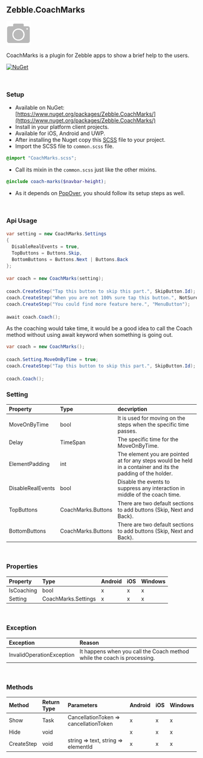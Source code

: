 [logo]: https://raw.githubusercontent.com/Geeksltd/Zebble.CoachMarks/master/Zebble.CoachMarks/Shared/Icon.png "Zebble.CoachMarks"


## Zebble.CoachMarks

![logo]

CoachMarks is a plugin for Zebble apps to show a brief help to the users.


[![NuGet](https://img.shields.io/nuget/v/Zebble.CoachMarks.svg?label=NuGet)](https://www.nuget.org/packages/Zebble.CoachMarks/)

<br>


### Setup
* Available on NuGet: [https://www.nuget.org/packages/Zebble.CoachMarks/](https://www.nuget.org/packages/Zebble.CoachMarks/)
* Install in your platform client projects.
* Available for iOS, Android and UWP.
* After installing the Nuget copy this [SCSS](https://raw.githubusercontent.com/Geeksltd/Zebble.CoachMarks/master/Shared/CoachMarks.scss/) file to your project.
* Import the SCSS file to `common.scss` file.
```scss
@import "CoachMarks.scss";
```
* Call its mixin in the `common.scss` just like the other mixins.
```scss
@include coach-marks($navbar-height);
```
* As it depends on [PopOver](https://github.com/Geeksltd/Zebble.PopOver), you should follow its setup steps as well.

<br>


### Api Usage


```csharp
var setting = new CoachMarks.Settings
{
  DisableRealEvents = true,
  TopButtons = Buttons.Skip,
  BottomButtons = Buttons.Next | Buttons.Back
};

var coach = new CoachMarks(setting);

coach.CreateStep("Tap this button to skip this part.", SkipButton.Id);
coach.CreateStep("When you are not 100% sure tap this button.", NotSureButton.Id);
coach.CreateStep("You could find more feature here.", "MenuButton");

await coach.Coach();
```
As the coaching would take time, it would be a good idea to call the Coach method without using await keyword when something is going out.
```csharp
var coach = new CoachMarks();

coach.Setting.MoveOnByTime = true;
coach.CreateStep("Tap this button to skip this part.", SkipButton.Id);

coach.Coach();
```

### Setting

| Property          | Type              | decvription |
| :-----------      | :-----------      | :------ |
| MoveOnByTime      | bool              | It is used for moving on the steps when the specific time passes. |
| Delay             | TimeSpan          | The specific time for the MoveOnByTime.          |
| ElementPadding    | int               | The element you are pointed at for any steps would be held in a container and its the padding of the holder.|
| DisableRealEvents | bool              | Disable the events to suppress any interaction in middle of the coach time.          |
| TopButtons        | CoachMarks.Buttons| There are two default sections to add buttons (Skip, Next and Back).          |
| BottomButtons     | CoachMarks.Buttons| There are two default sections to add buttons (Skip, Next and Back).          |

<br>


### Properties
| Property     | Type         | Android | iOS | Windows |
| :----------- | :----------- | :------ | :-- | :------ |
| IsCoaching   | bool         | x       | x   | x       |
| Setting   | CoachMarks.Settings         | x       | x   | x       |



<br>


### Exception
| Exception            | Reason                                          |
| :-----------      | :-----------                                  |
| InvalidOperationException | It happens when you call the Coach method while the coach is processing.    |


<br>


### Methods
| Method       | Return Type  | Parameters                          | Android | iOS | Windows |
| :----------- | :----------- | :-----------                        | :------ | :-- | :------ |
| Show        | Task         | CancellationToken => cancellationToken | x       | x   | x       |
| Hide        | void         |		| x       | x   | x       |
| CreateStep   | void         | string => text, string => elementId | x       | x   | x       |
